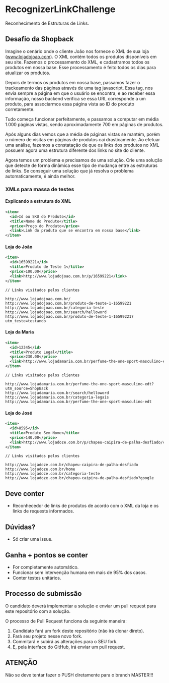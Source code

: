 # RecognizerLinkChallenge

Reconhecimento de Estruturas de Links.

## Desafio da Shopback

Imagine o cenário onde o cliente João nos fornece o XML de sua loja (www.lojadojoao.com). O XML contém todos os produtos disponíveis em seu site. Fazemos o processamento do XML, e cadastramos todos os produtos em nossa base. Esse processamento é feito todos os dias para atualizar os produtos.

Depois de termos os produtos em nossa base, passamos fazer o trackeamento das páginas através de uma tag javascript. Essa tag, nos envia sempre a página em que o usuário se encontra, e ao receber essa informação, nosso backend verifica se essa URL corresponde a um produto, para associarmos essa página vista ao ID do produto corretamente.

Tudo começa funcionar perfeitamente, e passamos a computar em média 1.000 páginas vistas, sendo aproximadamente 700 em páginas de produtos.

Após alguns dias vemos que a média de páginas vistas se mantém, porém o número de visitas em páginas de produtos cai drasticamente. Ao efetuar uma análise, fazemos a constatação de que os links dos produtos no XML possuem agora uma estrutura diferente dos links no site do cliente.

Agora temos um problema e precisamos de uma solução. Crie uma solução que detecte de forma dinâmica esse tipo de mudança entre as estruturas de links. Se conseguir uma solução que já resolva o problema automaticamente, é ainda melhor.

### XMLs para massa de testes

#### Explicando a estrutura do XML

```xml
<item>
  <id>Id ou SKU do Produto</id>
  <title>Nome do Produto</title>
  <price>Preço do Produto</price>
  <link>Link do produto que se encontra em nossa base</link>
</item>
```

#### Loja do João

```xml
<item>
  <id>16599221</id>
  <title>Produto de Teste 1</title>
  <price>100.00</price>
  <link>http://www.lojadojoao.com.br/p/16599221</link>
</item>
```

```
// Links visitados pelos clientes

http://www.lojadojoao.com.br/
http://www.lojadojoao.com.br/produto-de-teste-1-16599221
http://www.lojadojoao.com.br/categoria-teste
http://www.lojadojoao.com.br/search/helloword
http://www.lojadojoao.com.br/produto-de-teste-1-16599221?utm_teste=testando
```

#### Loja da Maria

```xml
<item>
  <id>12345</id>
  <title>Produto Legal</title>
  <price>230.00</price>
  <link>http://www.lojadamaria.com.br/perfume-the-one-sport-masculino-edt/t/2/campanha_id/+752+</link>
</item>
```

```
// Links visitados pelos clientes

http://www.lojadamaria.com.br/perfume-the-one-sport-masculino-edt?utm_source=ShopBack
http://www.lojadamaria.com.br/search/helloword
http://www.lojadamaria.com.br/categoria-legais
http://www.lojadamaria.com.br/perfume-the-one-sport-masculino-edt
```

#### Loja do José

```xml
<item>
  <id>8595</id>
  <title>Produto Sem Nome</title>
  <price>140.00</price>
  <link>http://www.lojadoze.com.br/p/chapeu-caipira-de-palha-desfiado/campanha_id/34</link>
</item>
```

```
// Links visitados pelos clientes

http://www.lojadoze.com.br/chapeu-caipira-de-palha-desfiado
http://www.lojadoze.com.br/home
http://www.lojadoze.com.br/categoria-teste
http://www.lojadoze.com.br/chapeu-caipira-de-palha-desfiado?google
```

## Deve conter

* Reconhecedor de links de produtos de acordo com o XML da loja e os links de requests informados.

## Dúvidas?
* Só criar uma issue.

## Ganha + pontos se conter

* For completamente automático.
* Funcionar sem intervenção humana em mais de 95% dos casos.
* Conter testes unitários.

## Processo de submissão

O candidato deverá implementar a solução e enviar um pull request para este repositório com a solução.

O processo de Pull Request funciona da seguinte maneira:

1. Candidato fará um fork deste repositório (não irá clonar direto).
2. Fará seu projeto nesse novo fork.
3. Commitará e subirá as alterações para o SEU fork.
4. E, pela interface do GitHub, irá enviar um pull request.

## ATENÇÃO

Não se deve tentar fazer o PUSH diretamente para o branch MASTER!!!
